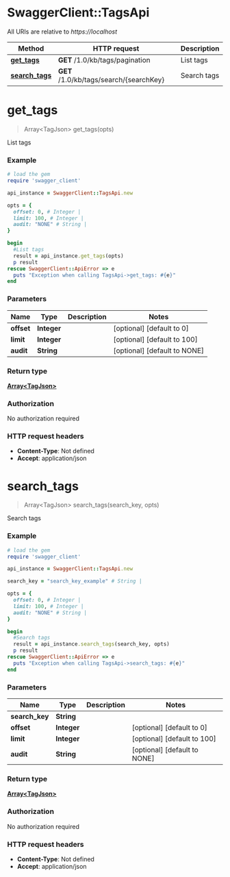 # SwaggerClient::TagsApi

All URIs are relative to *https://localhost*

Method | HTTP request | Description
------------- | ------------- | -------------
[**get_tags**](TagsApi.md#get_tags) | **GET** /1.0/kb/tags/pagination | List tags
[**search_tags**](TagsApi.md#search_tags) | **GET** /1.0/kb/tags/search/{searchKey} | Search tags


# **get_tags**
> Array&lt;TagJson&gt; get_tags(opts)

List tags



### Example
```ruby
# load the gem
require 'swagger_client'

api_instance = SwaggerClient::TagsApi.new

opts = { 
  offset: 0, # Integer | 
  limit: 100, # Integer | 
  audit: "NONE" # String | 
}

begin
  #List tags
  result = api_instance.get_tags(opts)
  p result
rescue SwaggerClient::ApiError => e
  puts "Exception when calling TagsApi->get_tags: #{e}"
end
```

### Parameters

Name | Type | Description  | Notes
------------- | ------------- | ------------- | -------------
 **offset** | **Integer**|  | [optional] [default to 0]
 **limit** | **Integer**|  | [optional] [default to 100]
 **audit** | **String**|  | [optional] [default to NONE]

### Return type

[**Array&lt;TagJson&gt;**](TagJson.md)

### Authorization

No authorization required

### HTTP request headers

 - **Content-Type**: Not defined
 - **Accept**: application/json



# **search_tags**
> Array&lt;TagJson&gt; search_tags(search_key, opts)

Search tags



### Example
```ruby
# load the gem
require 'swagger_client'

api_instance = SwaggerClient::TagsApi.new

search_key = "search_key_example" # String | 

opts = { 
  offset: 0, # Integer | 
  limit: 100, # Integer | 
  audit: "NONE" # String | 
}

begin
  #Search tags
  result = api_instance.search_tags(search_key, opts)
  p result
rescue SwaggerClient::ApiError => e
  puts "Exception when calling TagsApi->search_tags: #{e}"
end
```

### Parameters

Name | Type | Description  | Notes
------------- | ------------- | ------------- | -------------
 **search_key** | **String**|  | 
 **offset** | **Integer**|  | [optional] [default to 0]
 **limit** | **Integer**|  | [optional] [default to 100]
 **audit** | **String**|  | [optional] [default to NONE]

### Return type

[**Array&lt;TagJson&gt;**](TagJson.md)

### Authorization

No authorization required

### HTTP request headers

 - **Content-Type**: Not defined
 - **Accept**: application/json



